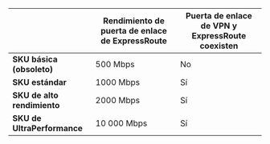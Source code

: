 | | **Rendimiento de puerta de enlace de ExpressRoute** | **Puerta de enlace de VPN y ExpressRoute coexisten**|
|-------------------------------------|-------------------------------------|-----------------------------------------|
| **SKU básica (obsoleto)** | 500 Mbps | No |
| **SKU estándar** | 1000 Mbps | Sí |
| **SKU de alto rendimiento** | 2000 Mbps | Sí |
| **SKU de UltraPerformance** | 10 000 Mbps | Sí |

<!---HONumber=AcomDC_0928_2016-->